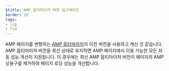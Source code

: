 ```yaml
---
$title: AMP 옵티마이저 버전 업그레이드
$order: 20
tags:
- lcp
- fid
---
```


AMP 페이지를 변형하는 [AMP 옵티마이저](https://amp.dev/documentation/guides-and-tutorials/optimize-and-measure/amp-optimizer-guide/)의 이전 버전을 사용하고 계신 것 같습니다. AMP 옵티마이저 버전을 최신 상태로 유지하면 AMP 페이지에서 이용 가능한 모든 자동 성능 개선이 지원됩니다. 이 경우에는 최신 AMP 옵티마이저 버전이 페이지의 AMP 상용구를 제거하여 페이지 로딩 성능을 개선합니다.
